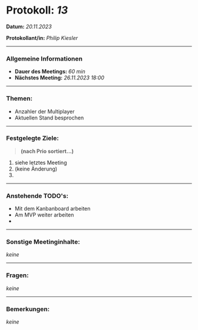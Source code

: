# Protokoll: *13*


**Datum:** *20.11.2023*

**Protokollant/in:** *Philip Kiesler*

---

### Allgemeine Informationen
- **Dauer des Meetings:** *60 min*
- **Nächstes Meeting:** *26.11.2023 18:00*

---

### Themen:

- Anzahler der Multiplayer
- Aktuellen Stand besprochen

---

### Festgelegte Ziele:
> **(nach Prio sortiert...)**

1. siehe letztes Meeting 
2. (keine Änderung)
3. 

---

### Anstehende TODO's:
- Mit dem Kanbanboard arbeiten
- Am MVP weiter arbeiten
- 
---

### Sonstige Meetinginhalte:
*keine*

---

### Fragen:
*keine*

---

### Bemerkungen:
*keine*
